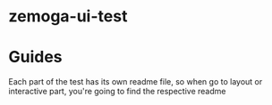 # zemoga-ui-test
# Guides
Each part of the test has its own readme file, so when go to layout or interactive part, you're going to find the respective readme
